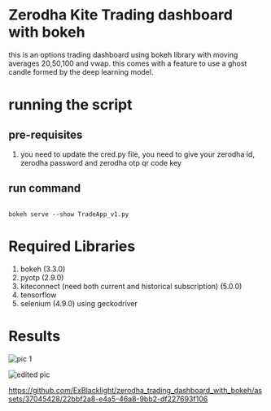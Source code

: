 # Zerodha Kite Trading dashboard with bokeh
this is an options trading dashboard using bokeh library with moving averages 20,50,100 and vwap. 
this comes with a feature to use a ghost candle formed by the deep learning model.

# running the script
## pre-requisites
1) you need to update the cred.py file, you need to give your zerodha id, zerodha password and zerodha otp qr code key
## run command
<code>
bokeh serve --show TradeApp_v1.py
</code>

# Required Libraries
1) bokeh (3.3.0)
2) pyotp (2.9.0)
3) kiteconnect (need both current and historical subscription) (5.0.0)
4) tensorflow
5) selenium (4.9.0) using geckodriver

# Results
![pic 1](https://github.com/ExBlacklight/zerodha_trading_dashboard_with_bokeh/assets/37045428/b486d6dd-bf1b-4fe7-b0a0-e2f43405a245)

![edited pic](https://github.com/ExBlacklight/zerodha_trading_dashboard_with_bokeh/assets/37045428/de0bb690-f251-4b00-ac0a-1285c8e57c20)

https://github.com/ExBlacklight/zerodha_trading_dashboard_with_bokeh/assets/37045428/22bbf2a8-e4a5-46a8-9bb2-df227693f106

